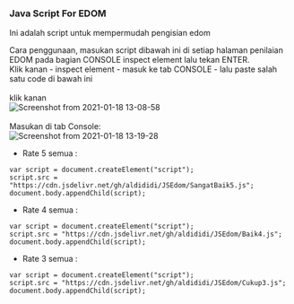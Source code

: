 ### Java Script For EDOM
Ini adalah script untuk mempermudah pengisian edom

Cara penggunaan, masukan script dibawah ini di setiap halaman penilaian EDOM pada bagian CONSOLE inspect element lalu tekan ENTER.
<br/>
Klik kanan - inspect element - masuk ke tab CONSOLE - lalu paste salah satu code di bawah ini
<br/><br/>
klik kanan
<br/>
![Screenshot from 2021-01-18 13-08-58](https://user-images.githubusercontent.com/32344944/104878807-35a2f700-598f-11eb-92ad-77c5d50369dc.png)
<br/><br/>
Masukan di tab Console:<br/>
![Screenshot from 2021-01-18 13-19-28](https://user-images.githubusercontent.com/32344944/104879168-e4dfce00-598f-11eb-95c8-3bb67d9c6042.png)



* Rate 5 semua :  
``` 
var script = document.createElement("script");
script.src = "https://cdn.jsdelivr.net/gh/aldididi/JSEdom/SangatBaik5.js";
document.body.appendChild(script);
```

* Rate 4 semua :
```
var script = document.createElement("script");
script.src = "https://cdn.jsdelivr.net/gh/aldididi/JSEdom/Baik4.js";
document.body.appendChild(script);
```

* Rate 3 semua :
```
var script = document.createElement("script");
script.src = "https://cdn.jsdelivr.net/gh/aldididi/JSEdom/Cukup3.js";
document.body.appendChild(script);
```
